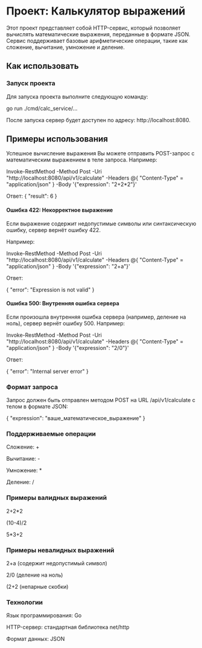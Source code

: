# Проект: Калькулятор выражений

Этот проект представляет собой HTTP-сервис, который позволяет вычислять математические выражения, переданные в формате JSON. Сервис поддерживает базовые арифметические операции, такие как сложение, вычитание, умножение и деление.

## Как использовать

### Запуск проекта

Для запуска проекта выполните следующую команду:

go run ./cmd/calc_service/...

После запуска сервер будет доступен по адресу: http://localhost:8080.

## Примеры использования
Успешное вычисление выражения
Вы можете отправить POST-запрос с математическим выражением в теле запроса. Например:

Invoke-RestMethod -Method Post -Uri "http://localhost:8080/api/v1/calculate" -Headers @{ "Content-Type" = "application/json" } -Body '{"expression": "2+2*2"}'

Ответ:
{
  "result": 6
}
#### Ошибка 422: Некорректное выражение
Если выражение содержит недопустимые символы или синтаксическую ошибку, сервер вернёт ошибку 422. 

Например:

Invoke-RestMethod -Method Post -Uri "http://localhost:8080/api/v1/calculate" -Headers @{ "Content-Type" = "application/json" } -Body '{"expression": "2+a"}'

Ответ:

{
  "error": "Expression is not valid"
}
#### Ошибка 500: Внутренняя ошибка сервера
Если произошла внутренняя ошибка сервера (например, деление на ноль), сервер вернёт ошибку 500. Например:

Invoke-RestMethod -Method Post -Uri "http://localhost:8080/api/v1/calculate" -Headers @{ "Content-Type" = "application/json" } -Body '{"expression": "2/0"}'

Ответ:

{
  "error": "Internal server error"
}
### Формат запроса
Запрос должен быть отправлен методом POST на URL /api/v1/calculate с телом в формате JSON:

{
  "expression": "ваше_математическое_выражение"
}
### Поддерживаемые операции
Сложение: +

Вычитание: -

Умножение: *

Деление: /

### Примеры валидных выражений
2+2*2

(10-4)/2

5*3+2

### Примеры невалидных выражений
2+a (содержит недопустимый символ)

2/0 (деление на ноль)

(2+2 (непарные скобки)

### Технологии
Язык программирования: Go

HTTP-сервер: стандартная библиотека net/http

Формат данных: JSON